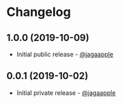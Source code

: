 # Changelog
## 1.0.0 (2019-10-09)
- Initial public release - [@jagaapple](https://github.com/jagaapple)


## 0.0.1 (2019-10-02)
- Initial private release - [@jagaapple](https://github.com/jagaapple)
